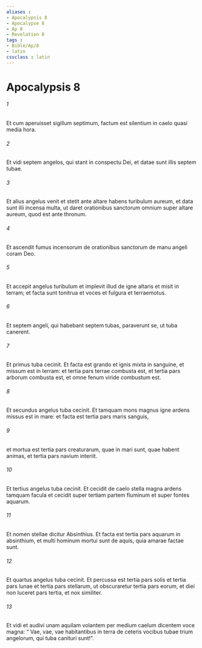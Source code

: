 ```yaml
---
aliases : 
- Apocalypsis 8
- Apocalypse 8
- Ap 8
- Revelation 8
tags : 
- Bible/Ap/8
- latin
cssclass : latin
---
```


# Apocalypsis 8

###### 1
Et cum aperuisset sigillum septimum, factum est silentium in caelo quasi media hora. 
###### 2
Et vidi septem angelos, qui stant in conspectu Dei, et datae sunt illis septem tubae. 
###### 3
Et alius angelus venit et stetit ante altare habens turibulum aureum, et data sunt illi incensa multa, ut daret orationibus sanctorum omnium super altare aureum, quod est ante thronum. 
###### 4
Et ascendit fumus incensorum de orationibus sanctorum de manu angeli coram Deo. 
###### 5
Et accepit angelus turibulum et implevit illud de igne altaris et misit in terram; et facta sunt tonitrua et voces et fulgura et terraemotus.
###### 6
Et septem angeli, qui habebant septem tubas, paraverunt se, ut tuba canerent.
###### 7
Et primus tuba cecinit. Et facta est grando et ignis mixta in sanguine, et missum est in terram: et tertia pars terrae combusta est, et tertia pars arborum combusta est, et omne fenum viride combustum est.
###### 8
Et secundus angelus tuba cecinit. Et tamquam mons magnus igne ardens missus est in mare: et facta est tertia pars maris sanguis, 
###### 9
et mortua est tertia pars creaturarum, quae in mari sunt, quae habent animas, et tertia pars navium interiit.
###### 10
Et tertius angelus tuba cecinit. Et cecidit de caelo stella magna ardens tamquam facula et cecidit super tertiam partem fluminum et super fontes aquarum. 
###### 11
Et nomen stellae dicitur Absinthius. Et facta est tertia pars aquarum in absinthium, et multi hominum mortui sunt de aquis, quia amarae factae sunt.
###### 12
Et quartus angelus tuba cecinit. Et percussa est tertia pars solis et tertia pars lunae et tertia pars stellarum, ut obscuraretur tertia pars eorum, et diei non luceret pars tertia, et nox similiter.
###### 13
Et vidi et audivi unam aquilam volantem per medium caelum dicentem voce magna: “ Vae, vae, vae habitantibus in terra de ceteris vocibus tubae trium angelorum, qui tuba canituri sunt!”.
